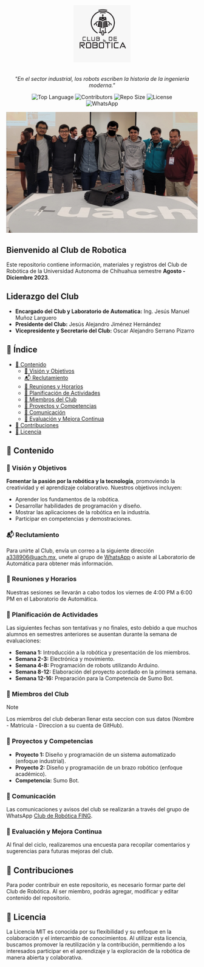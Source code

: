 <h1>
<p align="center">
  <a href="https://day8.github.io/re-frame" target="_blank" rel="noopener noreferrer">
    <img src="./assets/logo.jpg" alt="logo.jpg" width="150">
  </a>
</p>
</h1>

<p align="center">
  <i align="center">"En el sector industrial, los robots escriben la historia de la ingeniería moderna."</i>
</p>

<p align="center">
<img src="https://img.shields.io/github/languages/top/gonnaflick/club-robotica-fing" alt="Top Language">
<img src="https://img.shields.io/github/contributors/gonnaflick/club-robotica-fing" alt="Contributors">
<img src="https://img.shields.io/github/repo-size/gonnaflick/club-robotica-fing" alt="Repo Size">
<img src="https://img.shields.io/github/license/gonnaflick/club-robotica-fing" alt="License">
<br>
<img src="https://img.shields.io/badge/WhatsApp-darkgreen?logo=whatsapp&link=https%3A%2F%2Fchat.whatsapp.com%2FECxJN3R8EFlGwHjqUFfpuz" alt="WhatsApp">
</p>

<p align="center"><a href="https://day8.github.io/re-frame" target="_blank" rel="noopener noreferrer"><img src="./assets/event_megabots.jpg" alt="event_megabots.jpg"></a></p>

## Bienvenido al Club de Robotica

Este repositorio contiene información, materiales y registros del Club de Robótica de la Universidad Autonoma de Chihuahua semestre **Agosto - Diciembre 2023**.

## Liderazgo del Club

- **Encargado del Club y Laboratorio de Automatica:** Ing. Jesús Manuel Muñoz Larguero
- **Presidente del Club:** Jesús Alejandro Jiménez Hernández
- **Vicepresidente y Secretario del Club:** Oscar Alejandro Serrano Pizarro

## 📌 Índice

- [🤖 Contenido](#-contenido)
  - [🎯 Visión y Objetivos](#visión-y-objetivos)
  - [📬 Reclutamiento](#reclutamiento)
  - [📅 Reuniones y Horarios](#reuniones-y-horarios)
  - [📝 Planificación de Actividades](#planificación-de-actividades)
  - [👥 Miembros del Club](#miembros-del-club)
  - [🔧 Proyectos y Competencias](#proyectos-y-competencias)
  - [💬 Comunicación](#comunicación)
  - [🔄 Evaluación y Mejora Continua](#evaluación-y-mejora-continua)
- [🙌 Contribuciones](#-contribuciones)
- [📄 Licencia](#-licencia)

## 🤖 Contenido

### 🎯 Visión y Objetivos

**Fomentar la pasión por la robótica y la tecnología**, promoviendo la creatividad y el aprendizaje colaborativo. Nuestros objetivos incluyen:

- Aprender los fundamentos de la robótica.
- Desarrollar habilidades de programación y diseño.
- Mostrar las aplicaciones de la robótica en la industria.
- Participar en competencias y demostraciones.

### 📬 Reclutamiento

Para unirte al Club, envía un correo a la siguiente dirección [a338906@uach.mx](mailto:a338906@uach.mx), unete al grupo de [WhatsApp](https://chat.whatsapp.com/ECxJN3R8EFlGwHjqUFfpuz) o asiste al Laboratorio de Automática para obtener más información.

### 📅 Reuniones y Horarios

Nuestras sesiones se llevarán a cabo todos los viernes de 4:00 PM a 6:00 PM en el Laboratorio de Automática.

### 📝 Planificación de Actividades

Las siguientes fechas son tentativas y no finales, esto debido a que muchos alumnos en semestres anteriores se ausentan durante la semana de evaluaciones:

- **Semana 1:** Introducción a la robótica y presentación de los miembros.
- **Semana 2-3:** Electrónica y movimiento.
- **Semana 4-8:** Programación de robots utilizando Arduino.
- **Semana 8-12:** Elaboración del proyecto acordado en la primera semana.
- **Semana 12-16:** Preparación para la Competencia de Sumo Bot.

### 👥 Miembros del Club

> [!NOTE]  
> Los miembros del club deberan llenar esta seccion con sus datos (Nombre - Matricula - Direccion a su cuenta de GitHub).

### 🔧 Proyectos y Competencias

- **Proyecto 1:** Diseño y programación de un sistema automatizado (enfoque industrial).
- **Proyecto 2:** Diseño y programación de un brazo robótico (enfoque académico).
- **Competencia:** Sumo Bot.

### 💬 Comunicación

Las comunicaciones y avisos del club se realizarán a través del grupo de WhatsApp [Club de Robótica FING](https://chat.whatsapp.com/ECxJN3R8EFlGwHjqUFfpuz).

### 🔄 Evaluación y Mejora Continua

Al final del ciclo, realizaremos una encuesta para recopilar comentarios y sugerencias para futuras mejoras del club.

## 👏 Contribuciones

Para poder contribuir en este repositorio, es necesario formar parte del Club de Robótica. Al ser miembro, podrás agregar, modificar y editar contenido del repositorio.

## 📄 Licencia

La Licencia MIT es conocida por su flexibilidad y su enfoque en la colaboración y el intercambio de conocimientos. Al utilizar esta licencia, buscamos promover la reutilización y la contribución, permitiendo a los interesados participar en el aprendizaje y la exploración de la robótica de manera abierta y colaborativa.

